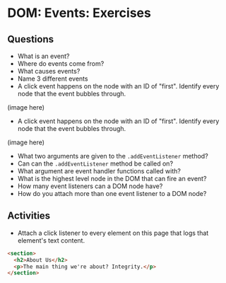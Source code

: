 # DOM: Events: Exercises

## Questions

* What is an event?
* Where do events come from?
* What causes events?
* Name 3 different events
* A click event happens on the node with an ID of "first". Identify every node that the event bubbles through.

(image here)

* A click event happens on the node with an ID of "first". Identify every node that the event bubbles through.

(image here)

* What two arguments are given to the `.addEventListener` method?
* Can can the `.addEventListener` method be called on?
* What argument are event handler functions called with?
* What is the highest level node in the DOM that can fire an event?
* How many event listeners can a DOM node have?
* How do you attach more than one event listener to a DOM node?

## Activities

* Attach a click listener to every element on this page that logs that element's text content.

```html
<section>
  <h2>About Us</h2>
  <p>The main thing we're about? Integrity.</p>
</section>
```
